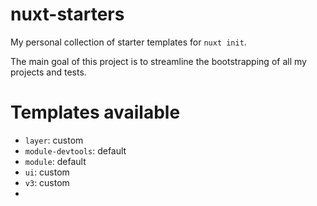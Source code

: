 # nuxt-starters
My personal collection of starter templates for `nuxt init`.

The main goal of this project is to streamline the bootstrapping of all my projects and tests.

# Templates available

- `layer`: custom
- `module-devtools`: default
- `module`: default
- `ui`: custom
- `v3`: custom
- 